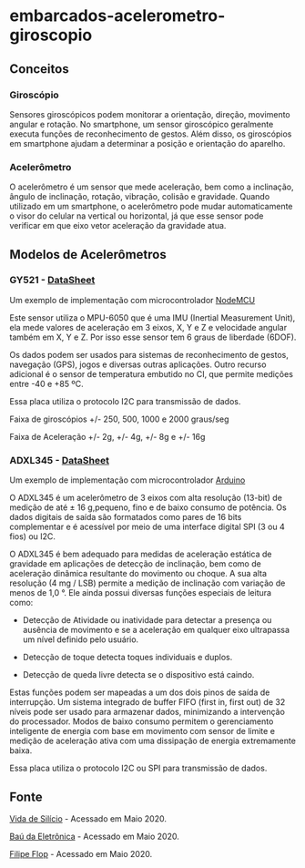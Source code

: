 # embarcados-acelerometro-giroscopio

## Conceitos

### Giroscópio

Sensores giroscópicos podem monitorar a orientação, direção, movimento angular e rotação. No smartphone, um sensor giroscópico geralmente executa funções de reconhecimento de gestos. Além disso, os giroscópios em smartphone ajudam a determinar a posição e orientação do aparelho.

### Acelerômetro

O acelerômetro é um sensor que mede aceleração, bem como a inclinação, ângulo de inclinação, rotação, vibração, colisão e gravidade. Quando utilizado em um smartphone, o acelerômetro pode mudar automaticamente o visor do celular na vertical ou horizontal, já que esse sensor pode verificar em que eixo vetor aceleração da gravidade atua.

## Modelos de Acelerômetros

### GY521 - [DataSheet](nodemcu-gy521/MPU-6000-Datasheet1.pdf)

Um exemplo de implementação com microcontrolador [NodeMCU](nodemcu-gy521/README.md)

Este sensor utiliza o MPU-6050 que é uma IMU (Inertial Measurement Unit), ela mede valores de aceleração em 3 eixos, X, Y e Z e velocidade angular também em X, Y e Z. Por isso esse sensor tem 6 graus de liberdade (6DOF).

Os dados podem ser usados para sistemas de reconhecimento de gestos, navegação (GPS), jogos e diversas outras aplicações. Outro recurso adicional é o sensor de temperatura embutido no CI, que permite medições entre -40 e +85 ºC.

Essa placa utiliza o protocolo I2C para transmissão de dados.

Faixa de giroscópios +/- 250, 500, 1000 e 2000 graus/seg

Faixa de Aceleração +/- 2g, +/- 4g, +/- 8g e +/- 16g

### ADXL345 -  [DataSheet](../embarcados-acelerometro-giroscopio/arduino-adxl345/ADXL345_SEN0032_datasheet_EN.pdf)

Um exemplo de implementação com microcontrolador [Arduino](arduino-adxl345/README.md)

O ADXL345 é um acelerômetro de 3 eixos com alta resolução (13-bit) de medição de até ± 16 g,pequeno, fino e de baixo consumo de potência. Os dados digitais de saída são formatados como pares de 16 bits complementar e é acessível por meio de uma interface digital SPI (3 ou 4 fios) ou I2C.

O ADXL345 é bem adequado para medidas de aceleração estática de gravidade em aplicações de detecção de inclinação, bem como de aceleração dinâmica resultante do movimento ou choque. A sua alta resolução (4 mg / LSB) permite a medição de inclinação com variação de menos de 1,0 °. Ele ainda possui diversas funções especiais de leitura como:

- Detecção de Atividade ou inatividade para detectar a presença ou ausência de movimento e se a aceleração em qualquer eixo ultrapassa um nível definido pelo usuário.

- Detecção de toque detecta toques individuais e duplos.

- Detecção de queda livre detecta se o dispositivo está caindo.

Estas funções podem ser mapeadas a um dos dois pinos de saída de interrupção. Um sistema integrado de buffer FIFO (first in, first out) de 32 níveis pode ser usado para armazenar dados, minimizando a intervenção do processador. Modos de baixo consumo permitem o gerenciamento inteligente de energia com base em movimento com sensor de limite e medição de aceleração ativa com uma dissipação de energia extremamente baixa.

Essa placa utiliza o protocolo I2C ou SPI para transmissão de dados.

## Fonte

[Vida de Silício](https://www.vidadesilicio.com.br/modulo-gy-521-acelerometro-giroscopio) - Acessado em Maio 2020.

[Baú da Eletrônica](https://www.baudaeletronica.com.br/acelerometro-de-tres-eixos-adxl345-dfrobot.html) - Acessado em Maio 2020.

[Filipe Flop](https://www.filipeflop.com/blog/tutorial-acelerometro-mpu6050-arduino/) - Acessado em Maio 2020.
